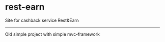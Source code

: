 # rest-earn
Site for cashback service Rest&amp;Earn

----

Old simple project with simple mvc-framework
